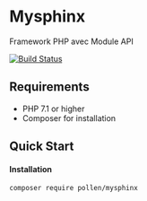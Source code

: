 # Mysphinx
 Framework PHP avec Module API
 
 
[![Build Status](https://travis-ci.com/HassanPIOU/Mysphinx.svg?branch=master)](https://travis-ci.com/HassanPIOU/Mysphinx)


## Requirements

* PHP 7.1 or higher
* Composer for installation


## Quick Start

#### Installation

```bash
composer require pollen/mysphinx
```